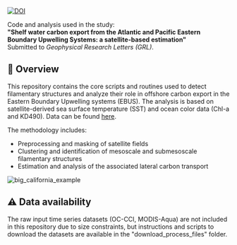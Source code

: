 [![DOI](https://zenodo.org/badge/970529805.svg)](https://doi.org/10.5281/zenodo.15266662)

Code and analysis used in the study:  
**"Shelf water carbon export from the Atlantic and Pacific Eastern Boundary Upwelling Systems: a satellite-based estimation"**  
Submitted to *Geophysical Research Letters (GRL)*.

## 📖 Overview

This repository contains the core scripts and routines used to detect filamentary structures and analyze their role in offshore carbon export in the Eastern Boundary Upwelling systems (EBUS). The analysis is based on satellite-derived sea surface temperature (SST) and ocean color data (Chl-a and KD490). Data can be found [here](https://zenodo.org/records/15194632).

The methodology includes:
- Preprocessing and masking of satellite fields  
- Clustering and identification of mesoscale and submesoscale filamentary structures
- Estimation and analysis of the associated lateral carbon transport

![big_california_example](https://github.com/user-attachments/assets/d3195d68-3d65-46c9-9091-4f35384650bc)

## ⚠️ Data availability

The raw input time series datasets (OC-CCI, MODIS-Aqua) are not included in this repository due to size constraints, but instructions and scripts to download the datasets are available in the "download_process_files" folder.

